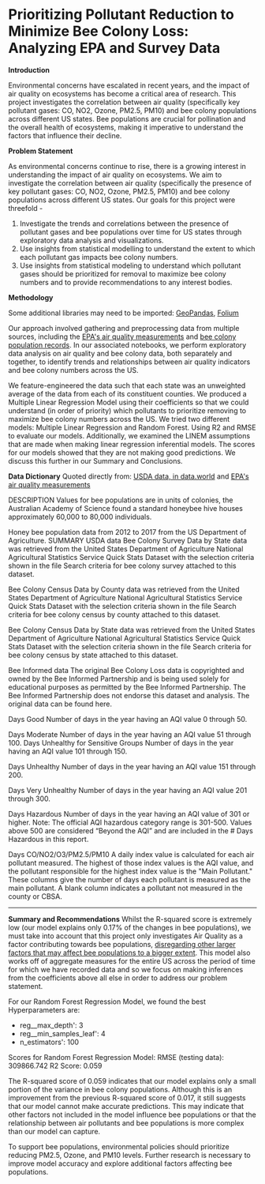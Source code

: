 # Prioritizing Pollutant Reduction to Minimize Bee Colony Loss: Analyzing EPA and Survey Data


**Introduction**

Environmental concerns have escalated in recent years, and the impact of air quality on ecosystems has become a critical area of research. This project investigates the correlation between air quality (specifically key pollutant gases: CO, NO2, Ozone, PM2.5, PM10) and bee colony populations across different US states. Bee populations are crucial for pollination and the overall health of ecosystems, making it imperative to understand the factors that influence their decline.


**Problem Statement**

As environmental concerns continue to rise, there is a growing interest in understanding the impact of air quality on ecosystems. We aim to investigate the correlation between air quality (specifically the presence of key pollutant gases: CO, NO2, Ozone, PM2.5, PM10) and bee colony populations across different US states. Our goals for this project were threefold - 

1. Investigate the trends and correlations between the presence of pollutant gases and bee populations over time for US states through exploratory data analysis and visualizations.
2.  Use insights from statistical modelling to understand the extent to which each pollutant gas impacts bee colony numbers.
3. Use insights from statistical modeling to understand which pollutant gases should be prioritized for removal to maximize bee colony numbers and to provide recommendations to any interest bodies.


**Methodology**

Some additional libraries may need to be imported: [GeoPandas]('https://geopandas.org/en/stable/index.html'), [Folium]('https://geopandas.org/en/stable/index.html')

Our approach involved gathering and preprocessing data from multiple sources, including the [EPA's air quality measurements](https://aqs.epa.gov/aqsweb/airdata/download_files.html#Annual) and [bee colony population records](https://data.world/finley/bee-colony-statistical-data-from-1987-2017). In our associated notebooks, we perform exploratory data analysis on air quality and bee colony data, both separately and together, to identify trends and relationships between air quality indicators and bee colony numbers across the US. 

We feature-engineered the data such that each state was an unweighted average of the data from each of its constituent counties. 
We produced a Multiple Linear Regression Model using their coefficients so that we could understand (in order of priority) which pollutants to prioritize removing to maximize bee colony numbers across the US. We tried two different models: Multiple Linear Regression and Random Forest. Using R2 and RMSE to evaluate our models. 
Additionally, we examined the LINEM assumptions that are made when making linear regression inferential models. 
The scores for our models showed that they are not making good predictions. We discuss this further in our Summary and Conclusions. 


**Data Dictionary**
Quoted directly from: [USDA data, in data.world]('https://data.world/siyeh/us-bee-stats-by-state') and [EPA's air quality measurements](https://aqs.epa.gov/aqsweb/airdata/download_files.html#Annual)

DESCRIPTION
Values for bee populations are in units of colonies, the Australian Academy of Science found a standard honeybee hive houses approximately 60,000 to 80,000 individuals. 

Honey bee population data from 2012 to 2017 from the US Department of Agriculture.
SUMMARY
USDA data
Bee Colony Survey Data by State data was retrieved from the United States Department of Agriculture National Agricultural Statistics Service Quick Stats Dataset with the selection criteria shown in the file Search criteria for bee colony survey attached to this dataset.

Bee Colony Census Data by County data was retrieved from the United States Department of Agriculture National Agricultural Statistics Service Quick Stats Dataset with the selection criteria shown in the file Search criteria for bee colony census by county attached to this dataset.

Bee Colony Census Data by State data was retrieved from the United States Department of Agriculture National Agricultural Statistics Service Quick Stats Dataset with the selection criteria shown in the file Search criteria for bee colony census by state attached to this dataset.

Bee Informed data
The original Bee Colony Loss data is copyrighted and owned by the Bee Informed Partnership and is being used solely for educational purposes as permitted by the Bee Informed Partnership. The Bee Informed Partnership does not endorse this dataset and analysis. The original data can be found here.

Days Good
Number of days in the year having an AQI value 0 through 50.

Days Moderate
Number of days in the year having an AQI value 51 through 100.
 Days Unhealthy for Sensitive Groups
Number of days in the year having an AQI value 101 through 150.

Days Unhealthy
Number of days in the year having an AQI value 151 through 200.

Days Very Unhealthy
Number of days in the year having an AQI value 201 through 300.

Days Hazardous
Number of days in the year having an AQI value of 301 or higher.  Note: The official AQI hazardous category range is 301-500.  Values above 500 are considered “Beyond the AQI” and are included in the # Days Hazardous in this report.

Days CO/NO2/O3/PM2.5/PM10
A daily index value is calculated for each air pollutant measured. The highest of those index values is the AQI value, and the pollutant responsible for the highest index value is the "Main Pollutant." These columns give the number of days each pollutant is measured as the main pollutant. A blank column indicates a pollutant not measured in the county or CBSA.

---

**Summary and Recommendations**
Whilst the R-squared score is extremely low (our model explains only 0.17% of the changes in bee populations), we must take into account that this project only investigates Air Quality as a factor contributing towards bee populations, [disregarding other larger factors that may affect bee populations to a bigger extent](https://www.europarl.europa.eu/topics/en/article/20191129STO67758/what-s-behind-the-decline-in-bees-and-other-pollinators-infographic). This model also works off of aggregate measures for the entire US across the period of time for which we have recorded data and so we focus on making inferences from the coefficients above all else in order to address our problem statement. 

For our Random Forest Regression Model, we found the best Hyperparameters are:
* reg__max_depth': 3
* reg__min_samples_leaf': 4
* n_estimators': 100

Scores for Random Forest Regression Model: 
RMSE (testing data): 309866.742
R2 Score: 0.059

The R-squared score of 0.059 indicates that our model explains only a small portion of the variance in bee colony populations. Although this is an improvement from the previous R-squared score of 0.017, it still suggests that our model cannot make accurate predictions. This may indicate that other factors not included in the model influence bee populations or that the relationship between air pollutants and bee populations is more complex than our model can capture.

To support bee populations, environmental policies should prioritize reducing PM2.5, Ozone, and PM10 levels. Further research is necessary to improve model accuracy and explore additional factors affecting bee populations.